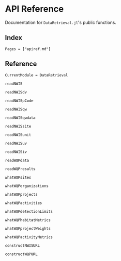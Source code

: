 # API Reference

Documentation for `DataRetrieval.jl`'s public functions.


## Index

```@index
Pages = ["apiref.md"]
```

## Reference

```@meta
CurrentModule = DataRetrieval
```

```@docs
readNWIS
```

```@docs
readNWISdv
```

```@docs
readNWISpCode
```

```@docs
readNWISqw
```

```@docs
readNWISqwdata
```

```@docs
readNWISsite
```

```@docs
readNWISunit
```

```@docs
readNWISuv
```

```@docs
readNWISiv
```

```@docs
readWQPdata
```

```@docs
readWQPresults
```

```@docs
whatWQPsites
```

```@docs
whatWQPorganizations
```

```@docs
whatWQPprojects
```

```@docs
whatWQPactivities
```

```@docs
whatWQPdetectionLimits
```

```@docs
whatWQPhabitatMetrics
```

```@docs
whatWQPprojectWeights
```

```@docs
whatWQPactivityMetrics
```

```@docs
constructNWISURL
```

```@docs
constructWQPURL
```
